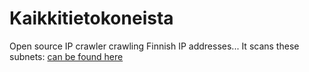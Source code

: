 # Kaikkitietokoneista

Open source IP crawler crawling Finnish IP addresses... It scans these subnets: [can be found here](https://pastebin.fi/p/QqRtlowxhl0z)
